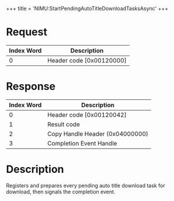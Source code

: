 +++
title = 'NIMU:StartPendingAutoTitleDownloadTasksAsync'
+++

# Request

| Index Word | Description                |
|------------|----------------------------|
| 0          | Header code \[0x00120000\] |

# Response

| Index Word | Description                     |
|------------|---------------------------------|
| 0          | Header code \[0x00120042\]      |
| 1          | Result code                     |
| 2          | Copy Handle Header (0x04000000) |
| 3          | Completion Event Handle         |

# Description

Registers and prepares every pending auto title download task for
download, then signals the completion event.
